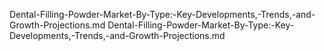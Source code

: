Dental-Filling-Powder-Market-By-Type:-Key-Developments,-Trends,-and-Growth-Projections.md
Dental-Filling-Powder-Market-By-Type:-Key-Developments,-Trends,-and-Growth-Projections.md
